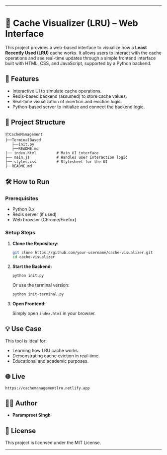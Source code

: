 
---

# 🧠 Cache Visualizer (LRU) – Web Interface

This project provides a web-based interface to visualize how a **Least Recently Used (LRU)** cache works. It allows users to interact with the cache operations and see real-time updates through a simple frontend interface built with HTML, CSS, and JavaScript, supported by a Python backend.

## 🚀 Features

- Interactive UI to simulate cache operations.
- Redis-based backend (assumed) to store cache values.
- Real-time visualization of insertion and eviction logic.
- Python-based server to initialize and connect the backend logic.

## 📁 Project Structure



```
📦CacheManagement
├──TerminalBased
   ├──init.py
   ├──README.md
├── index.html         # Main UI interface
├── main.js            # Handles user interaction logic
├── styles.css         # Stylesheet for the UI
├──README.md
```


## 🛠️ How to Run

### Prerequisites

- Python 3.x
- Redis server (if used)
- Web browser (Chrome/Firefox)

### Setup Steps

1. **Clone the Repository:**

   ```bash
   git clone https://github.com/your-username/cache-visualizer.git
   cd cache-visualizer

2. **Start the Backend:**

   ```bash
   python init.py
   ```

   Or use the terminal version:

   ```bash
   python init-terminal.py
   ```

3. **Open Frontend:**

   Simply open `index.html` in your browser.

## 💡 Use Case

This tool is ideal for:

* Learning how LRU cache works.
* Demonstrating cache eviction in real-time.
* Educational and academic purposes.

## 🌐 Live
```
https://cachemanagementlru.netlify.app
```

## 🧑‍💻 Author

* **Parampreet Singh**

## 📜 License

This project is licensed under the MIT License.

---
